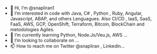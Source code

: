 - 👋 Hi, I’m @snapliran1
- 👀 I’m interested in code with Java, C# , Python , Ruby, Angular, Javascript, ABAP, and others Lenguagues. Also CI/CD , IaaS, SaaS, FaaS, AWS, GCP, OpenShift, Terraform, Bitcoin, BlockChain and metodologies Agiles.
- 🌱 I’m currently learning Python, Node.Js/Veu.js, AWS ...
- 💞️ I’m looking to collaborate on ...
- 📫 How to reach me on Twitter @snapliran , Linkedin...

<!---
snapliran1/snapliran1 is a ✨ special ✨ repository because its `README.md` (this file) appears on your GitHub profile.
You can click the Preview link to take a look at your changes.
--->
